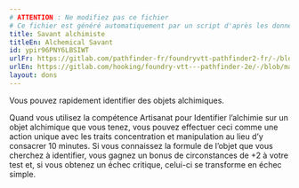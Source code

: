 ```yaml
---
# ATTENTION : Ne modifiez pas ce fichier
# Ce fichier est généré automatiquement par un script d'après les données du module Foundry VTT officiel et de sa traduction
title: Savant alchimiste
titleEn: Alchemical Savant
id: ypir96PNY6LBSIWT
urlFr: https://gitlab.com/pathfinder-fr/foundryvtt-pathfinder2-fr/-/blob/master/data/feats/ypir96PNY6LBSIWT.htm
urlEn: https://gitlab.com/hooking/foundry-vtt---pathfinder-2e/-/blob/master/packs/data/feats.db/alchemical-savant.json
layout: dons
---
```

Vous pouvez rapidement identifier des objets alchimiques.

Quand vous utilisez la compétence Artisanat pour Identifier l’alchimie sur un objet alchimique que vous tenez, vous pouvez effectuer ceci comme une action unique avec les traits concentration et manipulation au lieu d’y consacrer 10 minutes. Si vous connaissez la formule de l’objet que vous cherchez à identifier, vous gagnez un bonus de circonstances de +2 à votre test et, si vous obtenez un échec critique, celui-ci se transforme en échec simple.

